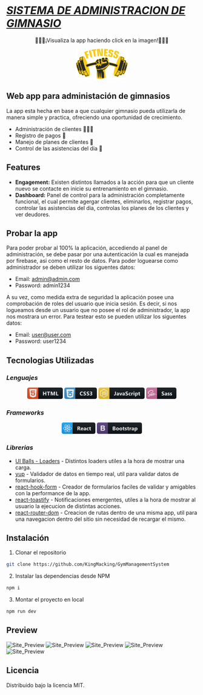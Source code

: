 # [_**SISTEMA DE ADMINISTRACION DE GIMNASIO**_](https://gym-system-management.netlify.app/main "Live app")

<p align='center'>
    🏋🏻‍♀️¡Visualiza la app haciendo click en la imagen!🏋🏻‍♀️
</p>
<p align='center'>
    <a href="https://gym-system-management.netlify.app/main"><img height="80"src="https://github.com/KingMacking/GymManagementSystem/blob/public-branch/src/assets/logo-default.svg"></a>
</p>

## Web app para administación de gimnasios

La app esta hecha en base a que cualquier gimnasio pueda utilizarla de manera simple y practica, ofreciendo una oportunidad de crecimiento.

- Administración de clientes 🙋🏻‍♂️
- Registro de pagos 💸
- Manejo de planes de clientes 📕
- Control de las asistencias del dia 📗

## Features

- **Engagement:** Existen distintos llamados a la acción para que un cliente nuevo se contacte en inicie su entrenamiento en el gimnasio.
- **Dashboard:** Panel de control para la administración completamente funcional, el cual permite agergar clientes, eliminarlos, registrar pagos, controlar las asistencias del dia, controlas los planes de los clientes y ver deudores.

## Probar la app

Para poder probar al 100% la aplicación, accediendo al panel de administración, se debe pasar por una autenticación la cual es manejada por firebase, asi como el resto de datos.
Para poder loguearse como administrador se deben utilizar los siguentes datos:
- Email: admin@admin.com
- Password: admin1234

A su vez, como medida extra de seguridad la aplicación posee una comprobación de roles del usuario que inicia sesión.
Es decir, si nos logueamos desde un usuario que no posee el rol de administrador, la app nos mostrara un error.
Para testear esto se pueden utilizar los siguentes datos:
- Email: user@user.com
- Password: user1234

## Tecnologias Utilizadas
### _Lenguajes_
<p align='center'>
    <img height="30"src="https://github.com/MikeCodesDotNET/ColoredBadges/blob/master/svg/dev/languages/html.svg">
    <img height="30"src="https://github.com/MikeCodesDotNET/ColoredBadges/blob/master/svg/dev/languages/css3.svg">
    <img height="30"src="https://github.com/MikeCodesDotNET/ColoredBadges/blob/master/svg/dev/languages/js.svg">
    <img height="30"src="https://github.com/MikeCodesDotNET/ColoredBadges/blob/master/svg/dev/languages/sass.svg">
</p>

### _Frameworks_
<p align='center'>
    <img height="30"src="https://github.com/MikeCodesDotNET/ColoredBadges/blob/master/svg/dev/frameworks/react.svg">
    <img height="30"src="https://github.com/MikeCodesDotNET/ColoredBadges/blob/master/svg/dev/frameworks/bootstrap.svg">
</p>

### _Librerias_
- [UI Balls - Loaders] - Distintos loaders utiles a la hora de mostrar una carga.
- [yup] - Validador de datos en tiempo real, util para validar datos de formularios.
- [react-hook-form] - Creador de formularios faciles de validar y amigables con la performance de la app.
- [react-toastify] - Notificaciones emergentes, utiles a la hora de mostrar al usuario la ejecucion de distintas acciones.
- [react-router-dom] - Creacion de rutas dentro de una misma app, util para una navegacion dentro del sitio sin necesidad de recargar el mismo.


## Instalación
1. Clonar el repositorio
```sh
git clone https://github.com/KingMacking/GymManagementSystem
```
2. Instalar las dependencias desde NPM
```sh
npm i
```
3. Montar el proyecto en local
```sh
npm run dev
```
## Preview

![Site_Preview](https://imgur.com/myBoqQi.png "Site preview")
![Site_Preview](https://imgur.com/Aj4YKYE.png "Site preview")
![Site_Preview](https://imgur.com/UhkfGOf.png "Site preview")
![Site_Preview](https://imgur.com/sWhY2Da.png "Site preview")
![Site_Preview](https://imgur.com/MzM3xYR.png "Site preview")

## Licencia
Distribuido bajo la licencia MIT.

   [UI Balls - Loaders]: <https://uiball.com/loaders/>
   [yup]: <https://github.com/jquense/yup>
   [react-hook-form]: <https://react-hook-form.com/>
   [react-toastify]: <https://fkhadra.github.io/react-toastify/introduction>
   [react-router-dom]: <https://reactrouter.com/en/main>
   

